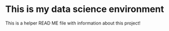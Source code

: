 # This is my data science environment

This is a helper READ ME file with information about this project!